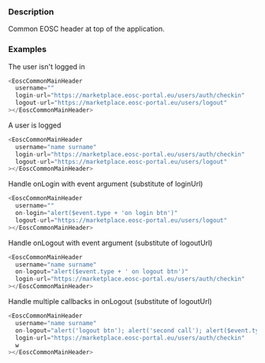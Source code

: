 ### Description

Common EOSC header at top of the application.

### Examples

The user isn't logged in

```js
<EoscCommonMainHeader
  username=""
  login-url="https://marketplace.eosc-portal.eu/users/auth/checkin"
  logout-url="https://marketplace.eosc-portal.eu/users/logout"
></EoscCommonMainHeader>
```

A user is logged

```js
<EoscCommonMainHeader
  username="name surname"
  login-url="https://marketplace.eosc-portal.eu/users/auth/checkin"
  logout-url="https://marketplace.eosc-portal.eu/users/logout"
></EoscCommonMainHeader>
```

Handle onLogin with event argument (substitute of loginUrl)

```js
<EoscCommonMainHeader
  username=""
  on-login="alert($event.type + 'on login btn')"
  logout-url="https://marketplace.eosc-portal.eu/users/logout"
></EoscCommonMainHeader>
```

Handle onLogout with event argument (substitute of logoutUrl)

```js
<EoscCommonMainHeader
  username="name surname"
  on-logout="alert($event.type + ' on logout btn')"
  login-url="https://marketplace.eosc-portal.eu/users/auth/checkin"
></EoscCommonMainHeader>
```

Handle multiple callbacks in onLogout (substitute of logoutUrl)

```js
<EoscCommonMainHeader
  username="name surname"
  on-logout="alert('logout btn'); alert('second call'); alert($event.type)"
  login-url="https://marketplace.eosc-portal.eu/users/auth/checkin"
  w
></EoscCommonMainHeader>
```
